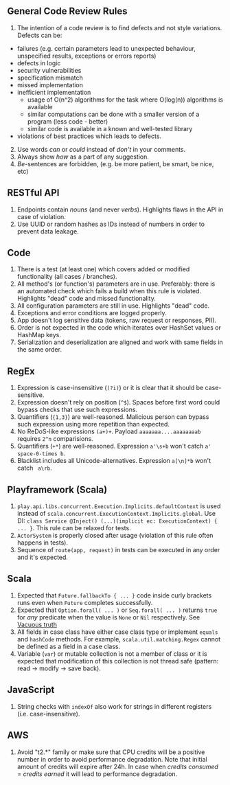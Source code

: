 General Code Review Rules
---------------
1. The intention of a code review is to find defects and not style variations. Defects can be:
  - failures (e.g. certain parameters lead to unexpected behaviour, unspecified results, exceptions or errors reports) 
  - defects in logic
  - security vulnerabilities
  - specification mismatch
  - missed implementation
  - inefficient implementation
    - usage of O(n^2) algorithms for the task where O(log(n)) algorithms is available
    - similar computations can be done with a smaller version of a program (less code - better)
    - similar code is available in a known and well-tested library
  - violations of best practices which leads to defects.
2. Use words _can_ or _could_ instead of _don't_ in your comments.
3. Always show _how_ as a part of any suggestion.
4. _Be_-sentences are forbidden, (e.g. be more patient, be smart, be nice, etc)

RESTful API
---------------
1. Endpoints contain _nouns_ (and never _verbs_).
   Highlights flaws in the API in case of violation.
2. Use UUID or random hashes as IDs instead of numbers in order to prevent data leakage.

Code
---------------
1. There is a test (at least one) which covers added or modified functionality (all cases / branches).
2. All method's (or function's) parameters are in use.
   Preferably: there is an automated check which fails a build when this rule is violated.
   Highlights "dead" code and missed functionality.
3. All configuration parameters are still in use.
   Highlights "dead" code.
4. Exceptions and error conditions are logged properly.
5. App doesn't log sensitive data (tokens, raw request or responses, PII).
6. Order is not expected in the code which iterates over HashSet values or HashMap keys.
7. Serialization and deserialization are aligned and work with same fields in the same order.

RegEx
---------------
1. Expression is case-insensitive (`(?i)`) or it is clear that it should be case-sensitive.
2. Expression doesn't rely on position (`^$`). Spaces before first word could bypass checks that use such expressions.
3. Quantifiers (`{1,3}`) are well-reasoned. Malicious person can bypass such expression using more repetition than expected.
4. No ReDoS-like expressions `(a+)+`. Payload `aaaaaaa....aaaaaaaab` requires `2^n` comparisions.
5. Quantifiers (`+*`) are well-reasoned. Expression `a'\s+b` won't catch `a' space-0-times b`.
6. Blacklist includes all Unicode-alternatives. Expression `a[\n]*b` won't catch ` a\rb`.
   
Playframework (Scala)
---------------
1. `play.api.libs.concurrent.Execution.Implicits.defaultContext` is used instead of `scala.concurrent.ExecutionContext.Implicits.global`.
   Use DI: `class Service @Inject() (...)(implicit ec: ExecutionContext) { ... }`. This rule can be relaxed for tests.
2. `ActorSystem` is properly closed after usage (violation of this rule often happens in tests).
3. Sequence of `route(app, request)` in tests can be executed in any order and it's expected.

Scala
---------------
1. Expected that `Future.fallbackTo { ... }` code inside curly brackets runs even when `Future` completes successfully.
2. Expected that `Option.forall( ... )` or `Seq.forall( ... )` returns `true` for _any_ predicate when the value is `None` or `Nil` respectively. See [Vacuous truth](https://en.wikipedia.org/wiki/Vacuous_truth)
3. All fields in case class have either case class type or implement `equals` and `hashCode` methods. For example, `scala.util.matching.Regex` cannot be defined as a field in a case class.
4. Variable (`var`) or mutable collection is not a member of class or it is expected that modification of this collection is not thread safe (pattern: read -> modify -> save back).

JavaScript
---------------
1. String checks with `indexOf` also work for strings in different registers (i.e. case-insensitive).

AWS
---------------
1. Avoid "t2.*" family or make sure that CPU credits will be a positive number in order to avoid performance degradation. Note that initial amount of credits will expire after 24h. In case when _credits consumed = credits earned_ it will lead to performance degradation.

